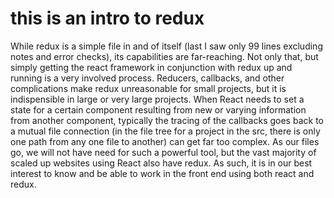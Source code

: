 # this is an intro to redux

While redux is a simple file in and of itself (last I saw only 99 lines excluding notes and error checks), its capabilities are far-reaching. Not only that, but simply getting the react framework in conjunction with redux up and running is a very involved process. Reducers, callbacks, and other complications make redux unreasonable for small projects, but it is indispensible in large or very large projects. When React needs to set a state for a certain component resulting from new or varying information from another component, typically the tracing of the callbacks goes back to a mutual file connection (in the file tree for a project in the src, there is only one path from any one file to another) can get far too complex. As our files go, we will not have need for such a powerful tool, but the vast majority of scaled up websites using React also have redux. As such, it is in our best interest to know and be able to work in the front end using both react and redux.

